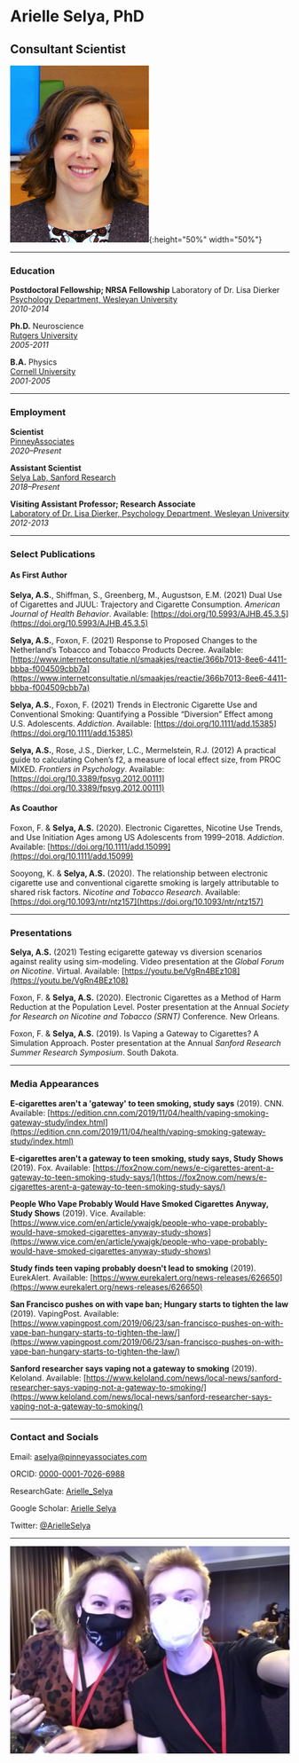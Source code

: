 # Arielle Selya, PhD
## Consultant Scientist


![selfie](https://raw.githubusercontent.com/ArielleSelya/ArielleSelya.github.io/main/Arielle_photo_UND_Norway_story.jpg){:height="50%" width="50%"}


_____________________________


### Education

**Postdoctoral Fellowship; NRSA Fellowship** Laboratory of Dr. Lisa Dierker \
[Psychology Department, Wesleyan University](https://www.wesleyan.edu/psyc/) \
*2010-2014*


**Ph.D.** Neuroscience \
[Rutgers University](https://sasn.rutgers.edu/research/centers-institutes/center-molecular-and-behavioral-neuroscience-cmbn) \
*2005-2011*


**B.A.** Physics \
[Cornell University](https://physics.cornell.edu/) \
*2001-2005*


_____________________________

### Employment

**Scientist** \
[PinneyAssociates](https://www.pinneyassociates.com/team/arielle-selya-phd/) \
*2020–Present*


**Assistant Scientist** \
[Selya Lab, Sanford Research](https://research.sanfordhealth.org/researchers-and-labs/selya-lab) \
*2018–Present*


**Visiting Assistant Professor; Research Associate** \
[Laboratory of Dr. Lisa Dierker, Psychology Department, Wesleyan University](https://www.wesleyan.edu/psyc/) \
*2012-2013*



_____________________________

### Select Publications

#### As First Author


**Selya, A.S.**, Shiffman, S., Greenberg, M., Augustson, E.M. (2021) Dual Use of Cigarettes and JUUL: Trajectory and Cigarette Consumption. *American Journal of Health Behavior*. Available: [https://doi.org/10.5993/AJHB.45.3.5](https://doi.org/10.5993/AJHB.45.3.5)


**Selya, A.S.**, Foxon, F. (2021) Response to Proposed Changes to the Netherland’s Tobacco and Tobacco Products Decree. Available: [https://www.internetconsultatie.nl/smaakjes/reactie/366b7013-8ee6-4411-bbba-f004509cbb7a](https://www.internetconsultatie.nl/smaakjes/reactie/366b7013-8ee6-4411-bbba-f004509cbb7a)


**Selya, A.S.**, Foxon, F. (2021) Trends in Electronic Cigarette Use and Conventional Smoking: Quantifying a Possible “Diversion” Effect among U.S. Adolescents. *Addiction*. Available: [https://doi.org/10.1111/add.15385](https://doi.org/10.1111/add.15385)


**Selya, A.S.**, Rose, J.S., Dierker, L.C., Mermelstein, R.J. (2012) A practical guide to calculating Cohen’s f2, a measure of local effect size, from PROC MIXED. *Frontiers in Psychology*. Available: [https://doi.org/10.3389/fpsyg.2012.00111](https://doi.org/10.3389/fpsyg.2012.00111)



#### As Coauthor

Foxon, F. & **Selya, A.S.** (2020). Electronic Cigarettes, Nicotine Use Trends, and Use Initiation Ages among US Adolescents from 1999–2018. *Addiction*. Available: [https://doi.org/10.1111/add.15099](https://doi.org/10.1111/add.15099)


Sooyong, K. & **Selya, A.S.** (2020). The relationship between electronic cigarette use and conventional cigarette smoking is largely attributable to shared risk factors. *Nicotine and Tobacco Research*. Available: [https://doi.org/10.1093/ntr/ntz157](https://doi.org/10.1093/ntr/ntz157)




_____________________________

### Presentations

**Selya, A.S.** (2021) Testing ecigarette gateway vs diversion scenarios against reality using sim-modeling. Video presentation at the *Global Forum on Nicotine*. Virtual. Available: [https://youtu.be/VgRn4BEz108](https://youtu.be/VgRn4BEz108)


Foxon, F. & **Selya, A.S.** (2020). Electronic Cigarettes as a Method of Harm Reduction at the Population Level. Poster presentation at the Annual *Society for Research on Nicotine and Tobacco (SRNT)* Conference. New Orleans.


Foxon, F. & **Selya, A.S.** (2019). Is Vaping a Gateway to Cigarettes? A Simulation Approach. Poster presentation at the Annual *Sanford Research Summer Research Symposium*. South Dakota.



_____________________________


### Media Appearances

**E-cigarettes aren't a 'gateway' to teen smoking, study says** (2019). CNN. Available: [https://edition.cnn.com/2019/11/04/health/vaping-smoking-gateway-study/index.html](https://edition.cnn.com/2019/11/04/health/vaping-smoking-gateway-study/index.html)


**E-cigarettes aren't a gateway to teen smoking, study says, Study Shows** (2019). Fox. Available: [https://fox2now.com/news/e-cigarettes-arent-a-gateway-to-teen-smoking-study-says/](https://fox2now.com/news/e-cigarettes-arent-a-gateway-to-teen-smoking-study-says/)


**People Who Vape Probably Would Have Smoked Cigarettes Anyway, Study Shows** (2019). Vice. Available: [https://www.vice.com/en/article/ywajgk/people-who-vape-probably-would-have-smoked-cigarettes-anyway-study-shows](https://www.vice.com/en/article/ywajgk/people-who-vape-probably-would-have-smoked-cigarettes-anyway-study-shows)


**Study finds teen vaping probably doesn't lead to smoking** (2019). EurekAlert. Available: [https://www.eurekalert.org/news-releases/626650](https://www.eurekalert.org/news-releases/626650)


**San Francisco pushes on with vape ban; Hungary starts to tighten the law** (2019). VapingPost. Available: [https://www.vapingpost.com/2019/06/23/san-francisco-pushes-on-with-vape-ban-hungary-starts-to-tighten-the-law/](https://www.vapingpost.com/2019/06/23/san-francisco-pushes-on-with-vape-ban-hungary-starts-to-tighten-the-law/)


**Sanford researcher says vaping not a gateway to smoking** (2019). Keloland. Available: [https://www.keloland.com/news/local-news/sanford-researcher-says-vaping-not-a-gateway-to-smoking/](https://www.keloland.com/news/local-news/sanford-researcher-says-vaping-not-a-gateway-to-smoking/)


_____________________________


### Contact and Socials

Email: aselya@pinneyassociates.com


ORCID: [0000-0001-7026-6988](https://orcid.org/0000-0001-7026-6988)


ResearchGate: [Arielle_Selya](https://www.researchgate.net/profile/Arielle-Selya)


Google Scholar: [Arielle Selya](https://scholar.google.com/citations?hl=en&user=dP1kl0IAAAAJ)


Twitter: [@ArielleSelya](https://twitter.com/ArielleSelya)


_____________________________


![selfie2](https://raw.githubusercontent.com/ArielleSelya/ArielleSelya.github.io/main/gfnPic.png)
